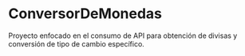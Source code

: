 # ConversorDeMonedas
Proyecto enfocado en el consumo de API para obtención de divisas y conversión de tipo de cambio específico.
